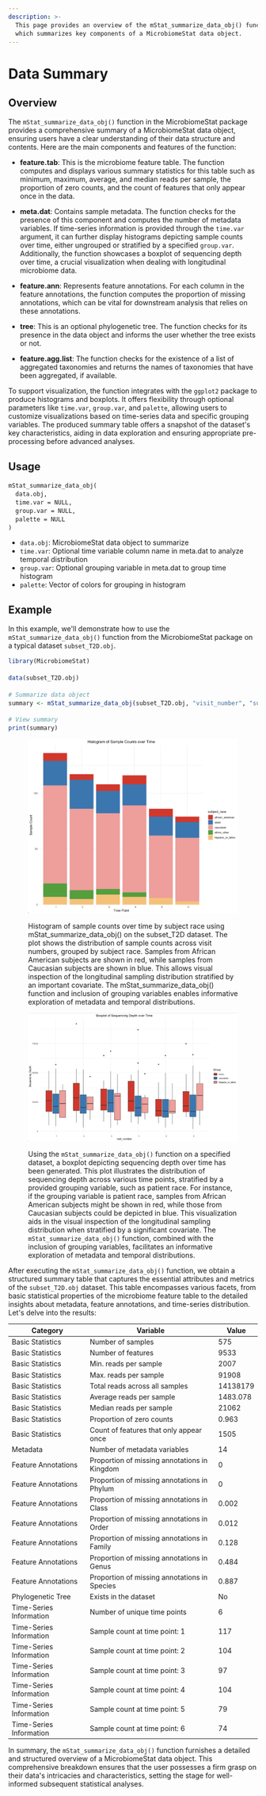 ```yaml
---
description: >-
  This page provides an overview of the mStat_summarize_data_obj() function,
  which summarizes key components of a MicrobiomeStat data object.
---
```


# Data Summary

## Overview

The `mStat_summarize_data_obj()` function in the MicrobiomeStat package provides a comprehensive summary of a MicrobiomeStat data object, ensuring users have a clear understanding of their data structure and contents. Here are the main components and features of the function:

* **feature.tab**: This is the microbiome feature table. The function computes and displays various summary statistics for this table such as minimum, maximum, average, and median reads per sample, the proportion of zero counts, and the count of features that only appear once in the data.

* **meta.dat**: Contains sample metadata. The function checks for the presence of this component and computes the number of metadata variables. If time-series information is provided through the `time.var` argument, it can further display histograms depicting sample counts over time, either ungrouped or stratified by a specified `group.var`. Additionally, the function showcases a boxplot of sequencing depth over time, a crucial visualization when dealing with longitudinal microbiome data.

* **feature.ann**: Represents feature annotations. For each column in the feature annotations, the function computes the proportion of missing annotations, which can be vital for downstream analysis that relies on these annotations.

* **tree**: This is an optional phylogenetic tree. The function checks for its presence in the data object and informs the user whether the tree exists or not.

* **feature.agg.list**: The function checks for the existence of a list of aggregated taxonomies and returns the names of taxonomies that have been aggregated, if available.

To support visualization, the function integrates with the `ggplot2` package to produce histograms and boxplots. It offers flexibility through optional parameters like `time.var`, `group.var`, and `palette`, allowing users to customize visualizations based on time-series data and specific grouping variables. The produced summary table offers a snapshot of the dataset's key characteristics, aiding in data exploration and ensuring appropriate pre-processing before advanced analyses.

## Usage

```markdown
mStat_summarize_data_obj(
  data.obj,
  time.var = NULL, 
  group.var = NULL,
  palette = NULL
)
```

* `data.obj`: MicrobiomeStat data object to summarize
* `time.var`: Optional time variable column name in meta.dat to analyze temporal distribution
* `group.var`: Optional grouping variable in meta.dat to group time histogram
* `palette`: Vector of colors for grouping in histogram

## Example

In this example, we'll demonstrate how to use the `mStat_summarize_data_obj()` function from the MicrobiomeStat package on a typical dataset `subset_T2D.obj`.

```r
library(MicrobiomeStat)

data(subset_T2D.obj)

# Summarize data object
summary <- mStat_summarize_data_obj(subset_T2D.obj, "visit_number", "subject_race")

# View summary
print(summary)
```

<figure><img src="../.gitbook/assets/Screenshot 2023-08-07 at 18.55.31.png" alt=""><figcaption><p>Histogram of sample counts over time by subject race using mStat_summarize_data_obj() on the subset_T2D dataset. The plot shows the distribution of sample counts across visit numbers, grouped by subject race. Samples from African American subjects are shown in red, while samples from Caucasian subjects are shown in blue. This allows visual inspection of the longitudinal sampling distribution stratified by an important covariate. The mStat_summarize_data_obj() function and inclusion of grouping variables enables informative exploration of metadata and temporal distributions.</p></figcaption></figure>

<figure><img src="../.gitbook/assets/Screenshot 2023-10-08 at 21.44.44.png" alt=""><figcaption><p>Using the <code>mStat_summarize_data_obj()</code> function on a specified dataset, a boxplot depicting sequencing depth over time has been generated. This plot illustrates the distribution of sequencing depth across various time points, stratified by a provided grouping variable, such as patient race. For instance, if the grouping variable is patient race, samples from African American subjects might be shown in red, while those from Caucasian subjects could be depicted in blue. This visualization aids in the visual inspection of the longitudinal sampling distribution when stratified by a significant covariate. The <code>mStat_summarize_data_obj()</code> function, combined with the inclusion of grouping variables, facilitates an informative exploration of metadata and temporal distributions.</p></figcaption></figure>

After executing the `mStat_summarize_data_obj()` function, we obtain a structured summary table that captures the essential attributes and metrics of the `subset_T2D.obj` dataset. This table encompasses various facets, from basic statistical properties of the microbiome feature table to the detailed insights about metadata, feature annotations, and time-series distribution. Let's delve into the results:

| Category                | Variable                                     | Value    |
| ----------------------- | -------------------------------------------- | -------- |
| Basic Statistics        | Number of samples                            | 575      |
| Basic Statistics        | Number of features                           | 9533     |
| Basic Statistics        | Min. reads per sample                        | 2007     |
| Basic Statistics        | Max. reads per sample                        | 91908    |
| Basic Statistics        | Total reads across all samples               | 14138179 |
| Basic Statistics        | Average reads per sample                     | 1483.078 |
| Basic Statistics        | Median reads per sample                      | 21062    |
| Basic Statistics        | Proportion of zero counts                    | 0.963    |
| Basic Statistics        | Count of features that only appear once      | 1505     |
| Metadata                | Number of metadata variables                 | 14       |
| Feature Annotations     | Proportion of missing annotations in Kingdom | 0        |
| Feature Annotations     | Proportion of missing annotations in Phylum  | 0        |
| Feature Annotations     | Proportion of missing annotations in Class   | 0.002    |
| Feature Annotations     | Proportion of missing annotations in Order   | 0.012    |
| Feature Annotations     | Proportion of missing annotations in Family  | 0.128    |
| Feature Annotations     | Proportion of missing annotations in Genus   | 0.484    |
| Feature Annotations     | Proportion of missing annotations in Species | 0.887    |
| Phylogenetic Tree       | Exists in the dataset                        | No       |
| Time-Series Information | Number of unique time points                 | 6        |
| Time-Series Information | Sample count at time point: 1                | 117      |
| Time-Series Information | Sample count at time point: 2                | 104      |
| Time-Series Information | Sample count at time point: 3                | 97       |
| Time-Series Information | Sample count at time point: 4                | 104      |
| Time-Series Information | Sample count at time point: 5                | 79       |
| Time-Series Information | Sample count at time point: 6                | 74       |

In summary, the `mStat_summarize_data_obj()` function furnishes a detailed and structured overview of a MicrobiomeStat data object. This comprehensive breakdown ensures that the user possesses a firm grasp on their data's intricacies and characteristics, setting the stage for well-informed subsequent statistical analyses.

